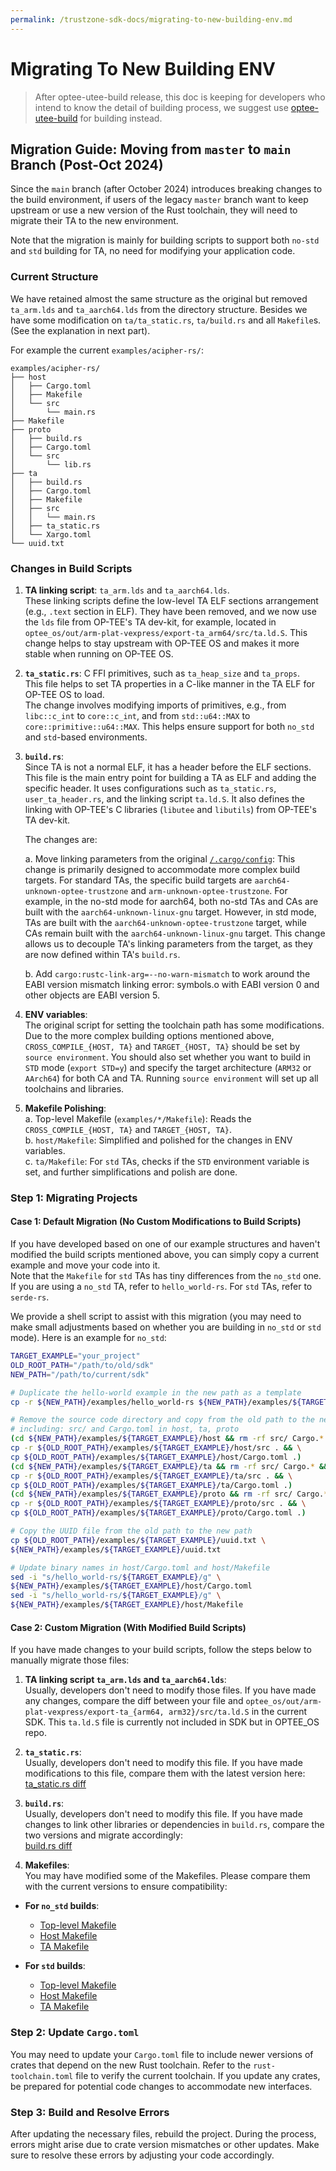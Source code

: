 ```yaml
---
permalink: /trustzone-sdk-docs/migrating-to-new-building-env.md
---
```


# Migrating To New Building ENV

> After optee-utee-build release, this doc is keeping for developers 
who intend to know the detail of building process, we suggest use 
[optee-utee-build](./writing-rust-tas-using-optee-utee-build.md) for building 
instead.

## Migration Guide: Moving from `master` to `main` Branch (Post-Oct 2024)

Since the `main` branch (after October 2024) introduces breaking changes 
to the build environment, if users of the legacy `master` branch want to 
keep upstream or use a new version of the Rust toolchain, they will need 
to migrate their TA to the new environment.

Note that the migration is mainly for building scripts to support both 
`no-std` and `std` building for TA, no need for modifying your application 
code.

### Current Structure

We have retained almost the same structure as the original but removed 
`ta_arm.lds` and `ta_aarch64.lds` from the directory structure. Besides 
we have some modification on `ta/ta_static.rs`, `ta/build.rs` and all 
`Makefile`s. (See the explanation in next part). 

For example the current `examples/acipher-rs/`:
```
examples/acipher-rs/
├── host
│   ├── Cargo.toml
│   ├── Makefile
│   └── src
│       └── main.rs
├── Makefile
├── proto
│   ├── build.rs
│   ├── Cargo.toml
│   └── src
│       └── lib.rs
├── ta
│   ├── build.rs
│   ├── Cargo.toml
│   ├── Makefile
│   ├── src
│   │   └── main.rs
│   ├── ta_static.rs
│   └── Xargo.toml
└── uuid.txt
```


### Changes in Build Scripts  

1. **TA linking script**: `ta_arm.lds` and `ta_aarch64.lds`.  
   These linking scripts define the low-level TA ELF sections arrangement 
   (e.g., `.text` section in ELF). They have been removed, and we now use 
   the `lds` file from OP-TEE's TA dev-kit, for example, located in 
   `optee_os/out/arm-plat-vexpress/export-ta_arm64/src/ta.ld.S`. This 
   change helps to stay upstream with OP-TEE OS and makes it more stable 
   when running on OP-TEE OS.

2. **`ta_static.rs`**: C FFI primitives, such as `ta_heap_size` and `ta_props`.  
   This file helps to set TA properties in a C-like manner in the TA ELF 
   for OP-TEE OS to load.  
   The change involves modifying imports of primitives, e.g., from 
   `libc::c_int` to `core::c_int`, and from `std::u64::MAX` to 
   `core::primitive::u64::MAX`. This helps ensure support for both `no_std` 
   and `std`-based environments.

3. **`build.rs`**:   
   Since TA is not a normal ELF, it has a header before the ELF sections.  
   This file is the main entry point for building a TA as ELF and adding 
   the specific header. It uses configurations such as `ta_static.rs`, 
   `user_ta_header.rs`, and the linking script `ta.ld.S`. It also defines 
   the linking with OP-TEE's C libraries (`libutee` and `libutils`) from 
   OP-TEE's TA dev-kit.
   
   The changes are:
   
   a. Move linking parameters from the original 
   [`/.cargo/config`](https://github.com/apache/teaclave-trustzone-sdk/blob/master/.cargo/config):
	This change is primarily designed to accommodate more complex build targets.
	For standard TAs, the specific build targets are `aarch64-unknown-optee-trustzone` 
	and `arm-unknown-optee-trustzone`.
	For example, in the no-std mode for aarch64, both no-std TAs and CAs are built 
	with the `aarch64-unknown-linux-gnu` target. However, in std mode, TAs are 
	built with the `aarch64-unknown-optee-trustzone` target, while CAs remain 
	built with the `aarch64-unknown-linux-gnu` target.
	This change allows us to decouple TA's linking parameters from the target, as 
	they are now defined within TA's `build.rs`.

   b. Add `cargo:rustc-link-arg=--no-warn-mismatch` to work around 
   the EABI version mismatch linking error: symbols.o with EABI version 0 
   and other objects are EABI version 5.  

5. **ENV variables**:  
   The original script for setting the toolchain path has some modifications. 
   Due to the more complex building options mentioned above, `CROSS_COMPILE_{HOST, TA}` 
   and `TARGET_{HOST, TA}` should be set by `source environment`. 
   You should also set whether you want to build in `STD` mode (`export STD=y`) 
   and specify the target architecture (`ARM32` or `AArch64`) for both CA and TA. 
   Running `source environment` will set up all toolchains and libraries.

6. **Makefile Polishing**:  
   a. Top-level Makefile (`examples/*/Makefile`): Reads the `CROSS_COMPILE_{HOST, TA}` 
   and `TARGET_{HOST, TA}`.  
   b. `host/Makefile`: Simplified and polished for the changes in ENV variables.  
   c. `ta/Makefile`: For `std` TAs, checks if the `STD` environment variable is set, 
   and further simplifications and polish are done.

### Step 1: Migrating Projects

#### Case 1: Default Migration (No Custom Modifications to Build Scripts)
If you have developed based on one of our example structures and haven't 
modified the build scripts mentioned above, you can simply copy a current 
example and move your code into it.  
Note that the `Makefile` for `std` TAs has tiny differences from the `no_std` 
one. If you are using a `no_std` TA, refer to `hello_world-rs`. For `std` TAs, 
refer to `serde-rs`.

We provide a shell script to assist with this migration (you may need to make 
small adjustments based on whether you are building in `no_std` or `std` mode). 
Here is an example for `no_std`:

```bash
TARGET_EXAMPLE="your_project"
OLD_ROOT_PATH="/path/to/old/sdk"
NEW_PATH="/path/to/current/sdk"

# Duplicate the hello-world example in the new path as a template
cp -r ${NEW_PATH}/examples/hello_world-rs ${NEW_PATH}/examples/${TARGET_EXAMPLE}

# Remove the source code directory and copy from the old path to the new path
# including: src/ and Cargo.toml in host, ta, proto
(cd ${NEW_PATH}/examples/${TARGET_EXAMPLE}/host && rm -rf src/ Cargo.* && \
cp -r ${OLD_ROOT_PATH}/examples/${TARGET_EXAMPLE}/host/src . && \
cp ${OLD_ROOT_PATH}/examples/${TARGET_EXAMPLE}/host/Cargo.toml .)
(cd ${NEW_PATH}/examples/${TARGET_EXAMPLE}/ta && rm -rf src/ Cargo.* && \
cp -r ${OLD_ROOT_PATH}/examples/${TARGET_EXAMPLE}/ta/src . && \
cp ${OLD_ROOT_PATH}/examples/${TARGET_EXAMPLE}/ta/Cargo.toml .)
(cd ${NEW_PATH}/examples/${TARGET_EXAMPLE}/proto && rm -rf src/ Cargo.* && \
cp -r ${OLD_ROOT_PATH}/examples/${TARGET_EXAMPLE}/proto/src . && \
cp ${OLD_ROOT_PATH}/examples/${TARGET_EXAMPLE}/proto/Cargo.toml .)

# Copy the UUID file from the old path to the new path
cp ${OLD_ROOT_PATH}/examples/${TARGET_EXAMPLE}/uuid.txt \
${NEW_PATH}/examples/${TARGET_EXAMPLE}/uuid.txt

# Update binary names in host/Cargo.toml and host/Makefile
sed -i "s/hello_world-rs/${TARGET_EXAMPLE}/g" \
${NEW_PATH}/examples/${TARGET_EXAMPLE}/host/Cargo.toml
sed -i "s/hello_world-rs/${TARGET_EXAMPLE}/g" \
${NEW_PATH}/examples/${TARGET_EXAMPLE}/host/Makefile
```

#### Case 2: Custom Migration (With Modified Build Scripts)

If you have made changes to your build scripts, follow the steps below to 
manually migrate those files:

1. **TA linking script `ta_arm.lds` and `ta_aarch64.lds`**:  
	Usually, developers don't need to modify those files. If you have made any
	changes, compare the diff between your file and
	`optee_os/out/arm-plat-vexpress/export-ta_{arm64, arm32}/src/ta.ld.S` in the 
	current SDK.
  This `ta.ld.S` file is currently not included in SDK but in OPTEE_OS repo.

3. **`ta_static.rs`**:  
   Usually, developers don't need to modify this file. If you have made 
   modifications to this file, compare them with the latest version here:  
   [ta_static.rs diff](https://github.com/apache/teaclave-trustzone-sdk/compare/cd19ac2e1c3cb1a848d5131d4af8138d84be8708..9e3906e9d82f0471e96bf892afe0df37dd90a86e#diff-c0cdd7b28f558bd417069b8e60ed35b70ac1cd01e68e3c0ba6c7311a5a444e22)

4. **`build.rs`**:  
   Usually, developers don't need to modify this file. If you have made
   changes to link other libraries or dependencies in `build.rs`, compare
   the two versions and migrate accordingly:  
   [build.rs diff](https://github.com/apache/teaclave-trustzone-sdk/compare/cd19ac2e1c3cb1a848d5131d4af8138d84be8708..9e3906e9d82f0471e96bf892afe0df37dd90a86e#diff-c07432a8a8ecbc1f00799a2bd008bd8dcbba9d58fd0a9e5815b835e4ed425e86)

5. **Makefiles**:  
You may have modified some of the Makefiles. Please compare them 
with the current versions to ensure compatibility:

- **For `no_std` builds**:  
   - [Top-level Makefile](https://github.com/apache/teaclave-trustzone-sdk/compare/cd19ac2e1c3cb1a848d5131d4af8138d84be8708..dc1523cbcf6c716213854d9a16d39b8d498a9bb6#diff-df315bfec3c0b8e84c64b31e4450660ea66c33aa833f5b1b9d76250481c15887)  
   - [Host Makefile](https://github.com/apache/teaclave-trustzone-sdk/compare/cd19ac2e1c3cb1a848d5131d4af8138d84be8708..dc1523cbcf6c716213854d9a16d39b8d498a9bb6#diff-96468cc392cceb21806dbfb2dd24007d772f19992955ed81c4979a45f753378a)  
   - [TA Makefile](https://github.com/apache/teaclave-trustzone-sdk/compare/cd19ac2e1c3cb1a848d5131d4af8138d84be8708..dc1523cbcf6c716213854d9a16d39b8d498a9bb6#diff-29c530c8f83308f34fae9b3516015f07fa80c1b879cc9a8834c4dfaa497af1a5)

- **For `std` builds**:  
   - [Top-level Makefile](https://github.com/apache/teaclave-trustzone-sdk/compare/cd19ac2e1c3cb1a848d5131d4af8138d84be8708..dc1523cbcf6c716213854d9a16d39b8d498a9bb6#diff-15685120d44f0ca4ea11ac90799a621f19378cebf5b018792ebc25bee68c3824)  
   - [Host Makefile](https://github.com/apache/teaclave-trustzone-sdk/compare/cd19ac2e1c3cb1a848d5131d4af8138d84be8708..dc1523cbcf6c716213854d9a16d39b8d498a9bb6#diff-dfb3cbc25e6b4bad652b716b9d051c9fb7c45d2d8303caa936666774c49a624a)  
   - [TA Makefile](https://github.com/apache/teaclave-trustzone-sdk/compare/cd19ac2e1c3cb1a848d5131d4af8138d84be8708..dc1523cbcf6c716213854d9a16d39b8d498a9bb6#diff-e0618a8a49e0ac65dd1acd48a0108c280a3821bcfb233f46f4baa56c77369001)

### Step 2: **Update `Cargo.toml`**  
You may need to update your `Cargo.toml` file to include newer 
versions of crates that depend on the new Rust toolchain. Refer to 
the `rust-toolchain.toml` file to verify the current toolchain. If 
you update any crates, be prepared for potential code changes to 
accommodate new interfaces.

### Step 3: **Build and Resolve Errors**  
After updating the necessary files, rebuild the project. During the 
process, errors might arise due to crate version mismatches or 
other updates. Make sure to resolve these errors by adjusting your 
code accordingly.

